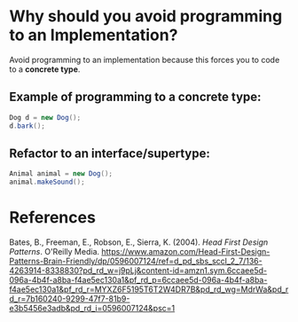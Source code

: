 

 # Why should you avoid programming to an Implementation? 
  
 Avoid programming to an implementation because this forces you to code to a **concrete type**.
  
 ## Example of programming to a concrete type: 
 ```java                 
 Dog d = new Dog();                   
 d.bark();
 ```
 ## Refactor to an interface/supertype: 
 ```java          
 Animal animal = new Dog();
 animal.makeSound();
 ```
  
 # References 

Bates, B., Freeman, E., Robson, E., Sierra,    K. (2004). *Head First Design Patterns*. O'Reilly Media. <https://www.amazon.com/Head-First-Design-Patterns-Brain-Friendly/dp/0596007124/ref=d_pd_sbs_sccl_2_7/136-4263914-8338830?pd_rd_w=j9pLj&content-id=amzn1.sym.6ccaee5d-096a-4b4f-a8ba-f4ae5ec130a1&pf_rd_p=6ccaee5d-096a-4b4f-a8ba-f4ae5ec130a1&pf_rd_r=MYXZ6F5195T6T2W4DR7B&pd_rd_wg=MdrWa&pd_rd_r=7b160240-9299-47f7-81b9-e3b5456e3adb&pd_rd_i=0596007124&psc=1> 
